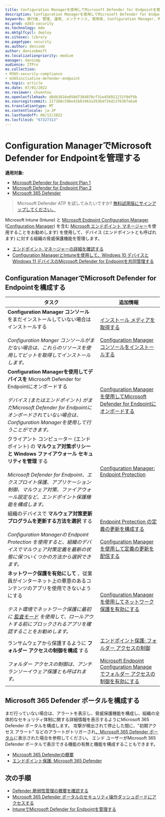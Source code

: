 ```yaml
---
title: Configuration Managerを使用してMicrosoft Defender for Endpointを管理する
description: Configuration Managerを使用してMicrosoft Defender for Endpointを管理する方法について説明します
keywords: 移行後, 管理, 運用, メンテナンス, 使用率, Configuration Manager, Microsoft Defender for Endpoint, edr
ms.prod: m365-security
ms.technology: mde
ms.mktglfcycl: deploy
ms.sitesec: library
ms.pagetype: security
ms.author: deniseb
author: denisebmsft
ms.localizationpriority: medium
manager: dansimp
audience: ITPro
ms.collection:
- M365-security-compliance
- m365initiative-defender-endpoint
ms.topic: article
ms.date: 07/01/2022
ms.reviewer: chventou
ms.openlocfilehash: d8db3816e050d7384070cf31e458921231f0df9b
ms.sourcegitcommit: 217108c59be41b01963a393b4f16d137636fe6a8
ms.translationtype: MT
ms.contentlocale: ja-JP
ms.lasthandoff: 08/12/2022
ms.locfileid: "67327313"
---
```

# <a name="manage-microsoft-defender-for-endpoint-with-configuration-manager"></a>Configuration ManagerでMicrosoft Defender for Endpointを管理する

**適用対象:**
- [Microsoft Defender for Endpoint Plan 1](https://go.microsoft.com/fwlink/?linkid=2154037)
- [Microsoft Defender for Endpoint Plan 2](https://go.microsoft.com/fwlink/?linkid=2154037)
- [Microsoft 365 Defender](https://go.microsoft.com/fwlink/?linkid=2118804)

> Microsoft Defender ATP を試してみたいですか? [無料試用版にサインアップしてください。](https://signup.microsoft.com/create-account/signup?products=7f379fee-c4f9-4278-b0a1-e4c8c2fcdf7e&ru=https://aka.ms/MDEp2OpenTrial?ocid=docs-wdatp-exposedapis-abovefoldlink)

Microsoft Intune (Intune) と [Microsoft Endpoint Configuration Manager](/mem) ([Configuration Manager](/mem/intune/fundamentals/what-is-intune)) を含む [Microsoft エンドポイント マネージャー](/mem/configmgr/core/understand/introduction)を使用することをお勧めします) を使用して、デバイス (エンドポイントとも呼ばれます) に対する組織の脅威保護機能を管理します。

- [エンドポイント マネージャーの詳細を確認する](/mem/endpoint-manager-overview)
- [Configuration ManagerとIntuneを使用して、Windows 10 デバイスとWindows 11 デバイスのMicrosoft Defender for Endpointを共同管理する](manage-mde-post-migration-intune.md)

## <a name="configure-microsoft-defender-for-endpoint-with-configuration-manager"></a>Configuration ManagerでMicrosoft Defender for Endpointを構成する

|タスク|追加情報|
|---|---|
|**Configuration Manager コンソール** をまだインストールしていない場合はインストールする <br/><br/> *Configuration Manger コンソールがまだない場合は、これらのリソースを使用してビットを取得してインストールします。*|[インストール メディアを取得する](/mem/configmgr/core/servers/deploy/install/get-install-media) <br/><br/> [Configuration Manager コンソールをインストールする](/mem/configmgr/core/servers/deploy/install/install-consoles)|
|**Configuration Managerを使用してデバイスを** Microsoft Defender for Endpointにオンボードする <br/><br/> *デバイス (またはエンドポイント) がまだMicrosoft Defender for Endpointにオンボードされていない場合は、Configuration Managerを使用して行うことができます。*|[Configuration Managerを使用してMicrosoft Defender for Endpointにオンボードする](/mem/configmgr/protect/deploy-use/defender-advanced-threat-protection#about-onboarding-to-atp-with-configuration-manager)|
|クライアント コンピューター (エンドポイント) の **マルウェア対策ポリシーと Windows ファイアウォール セキュリティを管理** する <br/><br/> *Microsoft Defender for Endpoint、エクスプロイト保護、アプリケーション制御、マルウェア対策、ファイアウォール設定など、エンドポイント保護機能を構成します。*|[Configuration Manager: Endpoint Protection](/mem/configmgr/protect/deploy-use/endpoint-protection)|
|組織のデバイスで **マルウェア対策更新プログラムを更新する方法を選択** する <br/><br/> *Configuration Managerの Endpoint Protection を使用すると、組織のデバイスでマルウェア対策定義を最新の状態に保ついくつかの方法から選択できます。*|[Endpoint Protection の定義の更新を構成する](/mem/configmgr/protect/deploy-use/endpoint-definition-updates) <br/><br/> [Configuration Managerを使用して定義の更新を配信する](/mem/configmgr/protect/deploy-use/endpoint-definitions-configmgr)|
|**ネットワーク保護を有効にして** 、従業員がインターネット上の悪意のあるコンテンツのアプリを使用できないようにする <br/><br/> *テスト環境でネットワーク保護に最初に [監査モード](/microsoft-365/security/defender-endpoint/evaluate-network-protection) を使用して、ロールアウトする前にブロックされるアプリを確認することをお勧めします。*|[Configuration Managerを使用してネットワーク保護を有効にする](/microsoft-365/security/defender-endpoint/enable-network-protection#microsoft-endpoint-configuration-manager)|
|ランサムウェアから保護するように **フォルダー アクセスの制御を構成** する <br/><br/> *フォルダー アクセスの制御は、アンチランソーイウェア保護とも呼ばれます。*|[エンドポイント保護: フォルダー アクセスの制御](/mem/intune/protect/endpoint-protection-windows-10#controlled-folder-access) <br/><br/> [Microsoft Endpoint Configuration Manage でフォルダー アクセスの制御を有効にする](/microsoft-365/security/defender-endpoint/enable-controlled-folders#microsoft-endpoint-configuration-manager)|

## <a name="configure-your-microsoft-365-defender-portal"></a>Microsoft 365 Defender ポータルを構成する

まだ行っていない場合は、アラートを表示し、脅威保護機能を構成し、組織の全体的なセキュリティ体制に関する詳細情報を表示するようにMicrosoft 365 Defender ポータルを構成します。 攻撃が検出されて停止した間に、"初期アクセス アラート" などのアラートがトリガーされ[、Microsoft 365 Defender ポータル](/microsoft-365/security/defender/microsoft-365-defender)に表示された場合を参照してください。 エンド ユーザーがMicrosoft 365 Defender ポータルで表示できる機能の有無と機能を構成することもできます。

- [Microsoft 365 Defenderの概要](/microsoft-365/security/defender-endpoint/use)
- [エンドポイント保護: Microsoft 365 Defender](/mem/intune/protect/endpoint-protection-windows-10#microsoft-defender-security-center)

## <a name="next-steps"></a>次の手順

- [Defender 脆弱性管理の概要を確認する](/microsoft-365/security/defender-endpoint/next-gen-threat-and-vuln-mgt)
- [Microsoft 365 Defender ポータルのセキュリティ操作ダッシュボードにアクセスする](/microsoft-365/security/defender-endpoint/security-operations-dashboard)
- [IntuneでMicrosoft Defender for Endpointを管理する](manage-mde-post-migration-intune.md)

